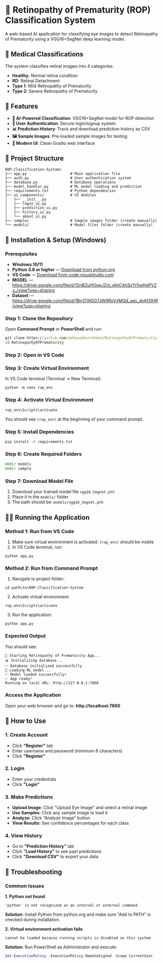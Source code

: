 # 🔬 Retinopathy of Prematurity (ROP) Classification System

A web-based AI application for classifying eye images to detect Retinopathy of Prematurity using a VGG16+SegNet deep learning model.

## 🏥 Medical Classifications

The system classifies retinal images into 4 categories:  
- **Healthy**: Normal retina condition  
- **RD**: Retinal Detachment  
- **Type 1**: Mild Retinopathy of Prematurity  
- **Type 2**: Severe Retinopathy of Prematurity  

## 🌟 Features

- **🤖 AI-Powered Classification**: VGG16+SegNet model for ROP detection  
- **🔐 User Authentication**: Secure login/signup system  
- **📊 Prediction History**: Track and download prediction history as CSV  
- **🖼️ Sample Images**: Pre-loaded sample images for testing  
- **🎨 Modern UI**: Clean Gradio web interface  

## 📁 Project Structure

```plaintext
ROP-Classification-System/
├── app.py                    # Main application file
├── auth.py                   # User authentication system
├── database.py               # Database operations
├── model_handler.py          # ML model loading and prediction
├── requirements.txt          # Python dependencies
├── ui_components/            # UI modules
│   ├── __init__.py
│   ├── login_ui.py
│   ├── prediction_ui.py
│   ├── history_ui.py
│   └── about_ui.py
├── sample/                   # Sample images folder (create manually)
└── models/                   # Model files folder (create manually)
```

## 🚀 Installation & Setup (Windows)

### Prerequisites
- **Windows 10/11**  
- **Python 3.8 or higher** — [Download from python.org](https://www.python.org/downloads/)  
- **VS Code** — [Download from code.visualstudio.com](https://code.visualstudio.com/)
- **MODEL** — https://drive.google.com/file/d/12nBZuHOqeJZm_ykhC4nSzYr5wHgPV2x_/view?usp=sharing
- **Dataset** — https://drive.google.com/file/d/1Bn37j9GG7JW9RoVzMQd_aex_dvAf2lHR/view?usp=sharing

### Step 1: Clone the Repository

Open **Command Prompt** or **PowerShell** and run:

```cmd
git clone https://github.com/mehaseeburrehman/RetinopathyOfPrematurity.git
cd RetinopathyOfPrematurity
```

### Step 2: Open in VS Code
### Step 3: Create Virtual Environment

In VS Code terminal (Terminal → New Terminal):

```
python -m venv rop_env
```

### Step 4: Activate Virtual Environment

```
rop_env\Scripts\activate
```

You should see `(rop_env)` at the beginning of your command prompt.

### Step 5: Install Dependencies

```
pip install -r requirements.txt
```

### Step 6: Create Required Folders

```cmd
mkdir models
mkdir sample
```

### Step 7: Download Model File

1. Download your trained model file `vgg16_Segnet.pth`  
2. Place it in the `models/` folder  
3. The path should be: `models/vgg16_Segnet.pth`  

## 🏃‍♂️ Running the Application

### Method 1: Run from VS Code

1. Make sure virtual environment is activated: `(rop_env)` should be visible  
2. In VS Code terminal, run:

```
python app.py
```

### Method 2: Run from Command Prompt

1. Navigate to project folder:

```
cd path\to\ROP-Classification-System
```

2. Activate virtual environment:

```
rop_env\Scripts\activate
```

3. Run the application:

```
python app.py
```

### Expected Output

You should see:

```
🚀 Starting Retinopathy of Prematurity App...
📊 Initializing database...
✅ Database initialized successfully
🤖 Loading ML model...
✅ Model loaded successfully!
✅ App ready!
Running on local URL: http://127.0.0.1:7860
```

### Access the Application

Open your web browser and go to: **http://localhost:7860**

## 📖 How to Use

### 1. Create Account

- Click **"Register"** tab  
- Enter username and password (minimum 6 characters)  
- Click **"Register"**

### 2. Login

- Enter your credentials  
- Click **"Login"**

### 3. Make Predictions

- **Upload Image:** Click "Upload Eye Image" and select a retinal image  
- **Use Samples:** Click any sample image to load it  
- **Analyze:** Click "Analyze Image" button  
- **View Results:** See confidence percentages for each class  

### 4. View History

- Go to **"Prediction History"** tab  
- Click **"Load History"** to see past predictions  
- Click **"Download CSV"** to export your data  

## 🔧 Troubleshooting

### Common Issues

**1. Python not found**

```
'python' is not recognized as an internal or external command
```

**Solution:** Install Python from python.org and make sure "Add to PATH" is checked during installation.

**2. Virtual environment activation fails**

```
cannot be loaded because running scripts is disabled on this system
```

**Solution:** Run PowerShell as Administrator and execute:

```powershell
Set-ExecutionPolicy -ExecutionPolicy RemoteSigned -Scope CurrentUser
```
